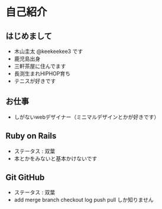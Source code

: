 # 自己紹介

## はじめまして

- 木山圭太 @keekeekee3 です
- 鹿児島出身
- 三軒茶屋に住んでます
- 長渕生まれHIPHOP育ち
- テニスが好きです

## お仕事

- しがないwebデザイナー（ミニマルデザインとかが好きです）


## Ruby on Rails

- ステータス : 双葉
- 本とかをみないと基本かけないです

## Git GitHub

- ステータス : 双葉
- add merge branch checkout log push pull しか知りません
